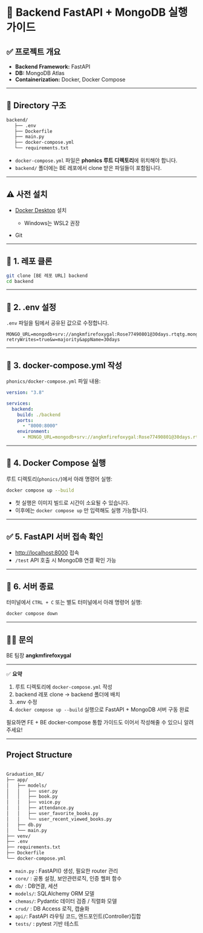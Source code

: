 # 🐳 Backend FastAPI + MongoDB 실행 가이드

## ✅ 프로젝트 개요

* **Backend Framework:** FastAPI
* **DB:** MongoDB Atlas
* **Containerization:** Docker, Docker Compose

---

## 📁 Directory 구조

```bash
backend/
   ├── .env
   ├── Dockerfile
   ├── main.py
   ├── docker-compose.yml
   └── requirements.txt

```

* `docker-compose.yml` 파일은 **phonics 루트 디렉토리**에 위치해야 합니다.
* `backend/` 폴더에는 BE 레포에서 clone 받은 파일들이 포함됩니다.

---

## ⚠️ 사전 설치

* [Docker Desktop](https://www.docker.com/products/docker-desktop/) 설치

  * Windows는 WSL2 권장
* Git

---

## 🔧 1. 레포 클론

```bash
git clone [BE 레포 URL] backend
cd backend
```

---

## 🔧 2. .env 설정

`.env` 파일을 팀에서 공유된 값으로 수정합니다.

```env
MONGO_URL=mongodb+srv://angkmfirefoxygal:Rose77490801@30days.rtqtg.mongodb.net/?retryWrites=true&w=majority&appName=30days
```

---

## 🔧 3. docker-compose.yml 작성

`phonics/docker-compose.yml` 파일 내용:

```yaml
version: "3.8"

services:
  backend:
    build: ./backend
    ports:
      - "8000:8000"
    environment:
      - MONGO_URL=mongodb+srv://angkmfirefoxygal:Rose77490801@30days.rtqtg.mongodb.net/?retryWrites=true&w=majority&appName=30days
```

---

## 🔧 4. Docker Compose 실행

루트 디렉토리(`phonics/`)에서 아래 명령어 실행:

```bash
docker compose up --build
```

* 첫 실행은 이미지 빌드로 시간이 소요될 수 있습니다.
* 이후에는 `docker compose up` 만 입력해도 실행 가능합니다.

---

## ✅ 5. FastAPI 서버 접속 확인

* [http://localhost:8000](http://localhost:8000) 접속
* `/test` API 호출 시 MongoDB 연결 확인 가능

---

## 🛑 6. 서버 종료

터미널에서 `CTRL + C`
또는 별도 터미널에서 아래 명령어 실행:

```bash
docker compose down
```

---

## 🙋‍♀️ 문의

BE 팀장 **angkmfirefoxygal**

---

✅ **요약**

1. 루트 디렉토리에 `docker-compose.yml` 작성
2. backend 레포 clone → backend 폴더에 배치
3. .env 수정
4. `docker compose up --build` 실행으로 FastAPI + MongoDB 서버 구동 완료

필요하면 FE + BE docker-compose 통합 가이드도 이어서 작성해줄 수 있으니 알려주세요!


---- 
## Project Structure
```bash

Graduation_BE/
├── app/
│   ├── models/
│   │   ├── user.py
│   │   ├── book.py
│   │   ├── voice.py
│   │   ├── attendance.py
│   │   ├── user_favorite_books.py
│   │   └── user_recent_viewed_books.py
│   ├── db.py
│   └── main.py
├── venv/
├── .env
├── requirements.txt
├── Dockerfile
└── docker-compose.yml


```

- `main.py` : FastAPI() 생성, 필요한 router 관리
- `core/` : 공통 설정, 보안관련로직, 인증 헬퍼 함수
- `db/` : DB연결, 세션
- `models/`: SQLAlchemy ORM 모델
- `chemas/`: Pydantic 데이터 검증 / 직렬화 모델
- `crud/` : DB Access 로직, 캡슐화
- `api/`: FastAPI 라우팅 코드, 엔드포인트(Controller)집합
- `tests/` : pytest 기반 테스트
